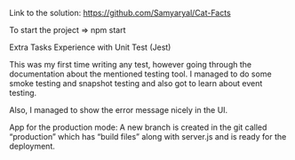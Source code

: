 
Link to the solution: https://github.com/Samyaryal/Cat-Facts

To start the project => npm start


Extra Tasks
Experience with Unit Test (Jest)

This was my first time writing any test, however going through the documentation about the mentioned testing tool. I managed to do some smoke testing and snapshot testing and also got to learn about event testing. 

Also, I managed to show the error message nicely in the UI.

App for the production mode:  A new branch is created in the git called “production” which has “build files” along with server.js and is ready for the deployment.

